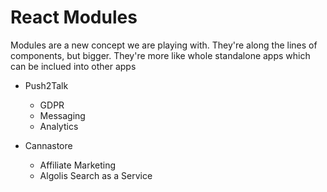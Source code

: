 
# React Modules


Modules are a new concept we are playing with. They're along the lines of components, but bigger. They're more like whole standalone apps which can be inclued into other apps

- Push2Talk
	- GDPR
	- Messaging
	- Analytics

- Cannastore
	- Affiliate Marketing
	- Algolis Search as a Service
	